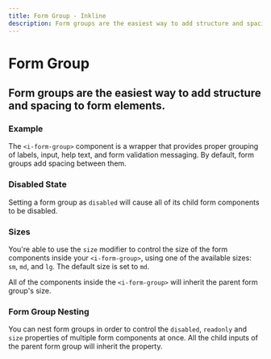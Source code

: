 ```yaml
---
title: Form Group - Inkline
description: Form groups are the easiest way to add structure and spacing to form elements. 
---
```


<script setup>
import {
    IFormGroupBasicExample,
    IFormGroupDisabledExample,
    IFormGroupNestingExample,
    IFormGroupNestingDisabledExample,
    IFormGroupNestingReadonlyExample,
    IFormGroupNestingSizeVariantsLgExample,
    IFormGroupSizeVariantsSmExample,
    IFormGroupSizeVariantsMdExample,
    IFormGroupSizeVariantsLgExample
} from '@inkline/inkline/components/IForm/components/IFormGroup/examples';
import { default as IFormGroupBasicExampleHTML } from '@inkline/inkline/components/IForm/components/IFormGroup/examples/basic.html?raw';
import { default as IFormGroupBasicExampleJS } from '@inkline/inkline/components/IForm/components/IFormGroup/examples/basic.js?raw';
import { default as IFormGroupDisabledExampleHTML } from '@inkline/inkline/components/IForm/components/IFormGroup/examples/disabled.html?raw';
import { default as IFormGroupDisabledExampleJS } from '@inkline/inkline/components/IForm/components/IFormGroup/examples/disabled.js?raw';
import { default as IFormGroupNestingExampleHTML } from '@inkline/inkline/components/IForm/components/IFormGroup/examples/nesting.html?raw';
import { default as IFormGroupNestingExampleJS } from '@inkline/inkline/components/IForm/components/IFormGroup/examples/nesting.js?raw';
import { default as IFormGroupNestingDisabledExampleHTML } from '@inkline/inkline/components/IForm/components/IFormGroup/examples/nesting-disabled.html?raw';
import { default as IFormGroupNestingDisabledExampleJS } from '@inkline/inkline/components/IForm/components/IFormGroup/examples/nesting-disabled.js?raw';
import { default as IFormGroupNestingReadonlyExampleHTML } from '@inkline/inkline/components/IForm/components/IFormGroup/examples/nesting-readonly.html?raw';
import { default as IFormGroupNestingReadonlyExampleJS } from '@inkline/inkline/components/IForm/components/IFormGroup/examples/nesting-readonly.js?raw';
import { default as IFormGroupNestingSizeVariantsLgExampleHTML } from '@inkline/inkline/components/IForm/components/IFormGroup/examples/nesting-size-variants-lg.html?raw';
import { default as IFormGroupNestingSizeVariantsLgExampleJS } from '@inkline/inkline/components/IForm/components/IFormGroup/examples/nesting-size-variants-lg.js?raw';
import { default as IFormGroupSizeVariantsSmExampleHTML } from '@inkline/inkline/components/IForm/components/IFormGroup/examples/size-variants-sm.html?raw';
import { default as IFormGroupSizeVariantsSmExampleJS } from '@inkline/inkline/components/IForm/components/IFormGroup/examples/size-variants-sm.js?raw';
import { default as IFormGroupSizeVariantsMdExampleHTML } from '@inkline/inkline/components/IForm/components/IFormGroup/examples/size-variants-md.html?raw';
import { default as IFormGroupSizeVariantsMdExampleJS } from '@inkline/inkline/components/IForm/components/IFormGroup/examples/size-variants-md.js?raw';
import { default as IFormGroupSizeVariantsLgExampleHTML } from '@inkline/inkline/components/IForm/components/IFormGroup/examples/size-variants-lg.html?raw';
import { default as IFormGroupSizeVariantsLgExampleJS } from '@inkline/inkline/components/IForm/components/IFormGroup/examples/size-variants-lg.js?raw';
</script>

# Form Group
## Form groups are the easiest way to add structure and spacing to form elements. 

### Example
The `<i-form-group>` component is a wrapper that provides proper grouping of labels, input, help text, and form validation messaging. By default, form groups add spacing between them.

<example :component="IFormGroupBasicExample" :html="IFormGroupBasicExampleHTML" :js="IFormGroupBasicExampleJS"></example>

### Disabled State
Setting a form group as `disabled` will cause all of its child form components to be disabled.

<example :component="IFormGroupDisabledExample" :html="IFormGroupDisabledExampleHTML" :js="IFormGroupDisabledExampleJS"></example>

### Sizes
You're able to use the `size` modifier to control the size of the form components inside your `<i-form-group>`, using one of the available sizes: `sm`, `md`, and `lg`. The default size is set to `md`. 

All of the components inside the `<i-form-group>` will inherit the parent form group's size.

<example :component="IFormGroupSizeVariantsSmExample" :html="IFormGroupSizeVariantsSmExampleHTML" :js="IFormGroupSizeVariantsSmExampleJS"></example>

<example :component="IFormGroupSizeVariantsMdExample" :html="IFormGroupSizeVariantsMdExampleHTML" :js="IFormGroupSizeVariantsMdExampleJS"></example>

<example :component="IFormGroupSizeVariantsLgExample" :html="IFormGroupSizeVariantsLgExampleHTML" :js="IFormGroupSizeVariantsLgExampleJS"></example>

### Form Group Nesting
You can nest form groups in order to control the `disabled`, `readonly` and `size` properties of multiple form components at once. All the child inputs of the parent form group will inherit the property.

<example :component="IFormGroupNestingExample" :html="IFormGroupNestingExampleHTML" :js="IFormGroupNestingExampleJS"></example>

<example :component="IFormGroupNestingDisabledExample" :html="IFormGroupNestingDisabledExampleHTML" :js="IFormGroupNestingDisabledExampleJS"></example>

<example :component="IFormGroupNestingReadonlyExample" :html="IFormGroupNestingReadonlyExampleHTML" :js="IFormGroupNestingReadonlyExampleJS"></example>

<example :component="IFormGroupNestingSizeVariantsLgExample" :html="IFormGroupNestingSizeVariantsLgExampleHTML" :js="IFormGroupNestingSizeVariantsLgExampleJS"></example>
